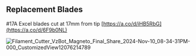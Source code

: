 ## Replacement Blades

#17A Excel blades cut at 17mm from tip
[https://a.co/d/iHB5RbG](https://a.co/d/6F9b0NL)

![Filament_Cutter_VzBot_Magneto_Final_Share_2024-Nov-10_08-34-31PM-000_CustomizedView12076214789](https://github.com/user-attachments/assets/3fdf9a6e-f2d7-452e-a6f0-aa0a60de3f20)
